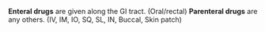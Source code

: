 **Enteral drugs** are given along the GI tract. (Oral/rectal)
**Parenteral drugs** are any others. (IV, IM, IO, SQ, SL, IN, Buccal, Skin patch)